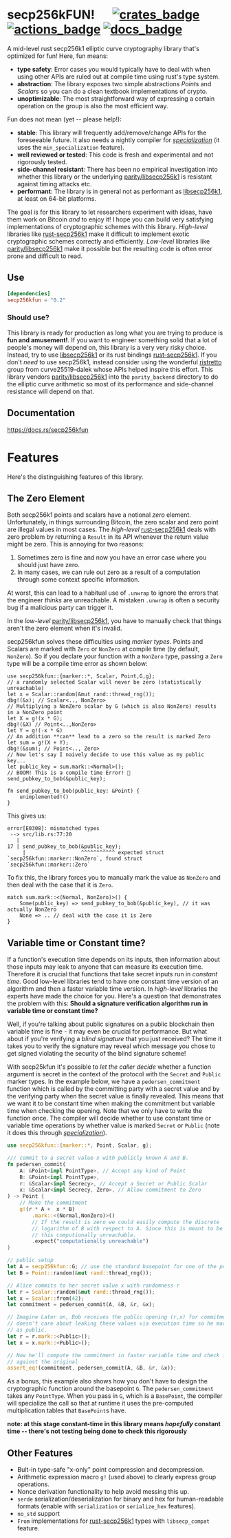 # secp256kFUN! &emsp; [![crates_badge]][crates_url] [![actions_badge]][actions_url] [![docs_badge]][docs_url]

[actions_badge]: https://github.com/llfourn/secp256kfun/workflows/Rust/badge.svg
[actions_url]: https://github.com/llfourn/secp256kfun/actions?query=workflow%3ARust
[crates_badge]: https://img.shields.io/crates/v/secp256kfun.svg
[crates_url]: https://crates.io/crates/secp256kfun
[docs_badge]: https://docs.rs/secp256kfun/badge.svg
[docs_url]: https://docs.rs/secp256kfun


A mid-level rust secp256k1 elliptic curve cryptography library that's optimized for fun! Here, fun means:

- **type safety**: Error cases you would typically have to deal with when using other APIs are ruled out at compile time using rust's type system.
- **abstraction**: The library exposes two simple abstractions _Points_ and _Scalars_ so you can do a clean textbook implementations of crypto.
- **unoptimizable**: The most straightforward way of expressing a certain operation on the group is also the most efficient way.

Fun does not mean (yet -- please help!):

- **stable**: This library will frequently add/remove/change APIs for the foreseeable future. It also needs a nightly compiler for [_specialization_] (it uses the `min_specialization` feature).
- **well reviewed or tested**: This code is fresh and experimental and not rigorously tested.
- **side-channel resistant**: There has been no empirical investigation into whether this library or the underlying [parity/libsecp256k1][4] is resistant against timing attacks etc.
- **performant**: The library is in general not as performant as [libsecp256k1][1], at least on 64-bit platforms.

The goal is for this library to let researchers experiment with ideas, have them work on Bitcoin *and* to enjoy it!
I hope you can build very satisfying implementations of cryptographic schemes with this library.
_High-level_ libraries like [rust-secp256k1][2] make it difficult to implement exotic cryptographic schemes correctly and efficiently.
_Low-level_ libraries like [parity/libsecp256k1][4] make it possible but the resulting code is often error prone and difficult to read.

## Use

```toml
[dependencies]
secp256kfun = "0.2"
```

### Should use?

This library is ready for production as long what you are trying to produce is **fun and amusement!**.
If you want to engineer something solid that a lot of people's money will depend on, this library is a very very risky choice.
Instead, try to use [libsecp256k1][1] or its rust bindings [rust-secp256k1][2].
If you don't *need* to use secp256k1, instead consider using the wonderful [ristretto][3] group from curve25519-dalek whose APIs helped inspire this effort.
This library vendors [parity/libsecp256k1][4] into the `parity_backend` directory to do the elliptic curve arithmetic so most of its performance and side-channel resistance will depend on that.

## Documentation

https://docs.rs/secp256kfun

# Features
Here's the distinguishing features of this library.

## The Zero Element

Both secp256k1 points and scalars have a notional _zero_ element.
Unfortunately, in things surrounding Bitcoin, the zero scalar and zero point are illegal values in most cases.
The _high-level_ [rust-secp256k1][2] deals with zero problem by returning a `Result` in its API whenever the return value might be zero.
This is annoying for two reasons:

1. Sometimes zero is fine and now you have an error case where you should just have zero.
2. In many cases, we can rule out zero as a result of a computation through some context specific information.

At worst, this can lead to a habitual use of `.unwrap` to ignore the errors that the engineer *thinks* are unreachable.
A mistaken `.unwrap` is often a security bug if a malicious party can trigger it.

In the _low-level_ [parity/libsecp256k1][4], you have to manually check that things aren't the zero element when it's invalid.

secp256kfun solves these difficulties using _marker types_.
Points and Scalars are marked with `Zero` or `NonZero` at compile time (by default, `NonZero`).
So if you declare your function with a `NonZero` type, passing a `Zero` type will be a compile time error as shown below:

```rust,compile_fail
use secp256kfun::{marker::*, Scalar, Point,G,g};
// a randomly selected Scalar will never be zero (statistically unreachable)
let x = Scalar::random(&mut rand::thread_rng());
dbg!(&x); // Scalar<.., NonZero>
// Multiplying a NonZero scalar by G (which is also NonZero) results in a NonZero point
let X = g!(x * G);
dbg!(&X) // Point<..,NonZero>
let Y = g!(-x * G)
// An addition **can** lead to a zero so the result is marked Zero
let sum = g!(X + Y);
dbg!(&sum); // Point<.., Zero>
// Now let's say I naively decide to use this value as my public key...
let public_key = sum.mark::<Normal>();
// BOOM! This is a compile time Error! 🎉
send_pubkey_to_bob(&public_key);

fn send_pubkey_to_bob(public_key: &Point) {
    unimplemented!()
}
```

This gives us:

```shell
error[E0308]: mismatched types
 --> src/lib.rs:77:20
   |
17 | send_pubkey_to_bob(&public_key);
     |                  ^^^^^^^^^^^ expected struct `secp256kfun::marker::NonZero`, found struct `secp256kfun::marker::Zero`
```

To fix this, the library forces you to manually mark the value as `NonZero` and then deal with the case that it is `Zero`.

```rust,compile_fail
match sum.mark::<(Normal, NonZero)>() {
    Some(public_key) => send_pubkey_to_bob(&public_key), // it was actually NonZero
    None => .. // deal with the case it is Zero
}
```

## Variable time or Constant time?

If a function's execution time depends on its inputs, then information about those inputs may leak to anyone that can measure its execution time.
Therefore it is crucial that functions that take secret inputs run in _constant time_.
Good low-level libraries tend to have one constant time version of an algorithm and then a faster variable time version. In _high-level_ libraries the experts have made the choice for you.
Here's a question that demonstrates the problem with this: **Should a signature verification algorithm run in variable time or constant time?**

Well, if you're talking about public signatures on a public blockchain then variable time is fine - it may even be crucial for performance.
But what about if you're verifying a _blind signature_ that you just received?
The time it takes you to verify the signature may reveal which message you chose to get signed violating the security of the blind signature scheme!

With secp25kfun it's possible to _let the caller decide_ whether a function argument is secret in the context of the protocol with the `Secret` and `Public` marker types.
In the example below, we have a `pedersen_commitment` function which is called by the committing party with a secret value and by the verifying party when the secret value is finally revealed.
This means that we want it to be constant time when making the commitment but variable time when checking the opening.
Note that we only have to write the function once.
The compiler will decide whether to use constant time or variable time operations by whether value is marked `Secret` or `Public` (note it does this through [_specialization_]).

```rust
use secp256kfun::{marker::*, Point, Scalar, g};

/// commit to a secret value x with publicly known A and B.
fn pedersen_commit(
    A: &Point<impl PointType>, // Accept any kind of Point
    B: &Point<impl PointType>,
    r: &Scalar<impl Secrecy>, // Accept a Secret or Public Scalar
    x: &Scalar<impl Secrecy, Zero>, // Allow commitment to Zero
) -> Point {
    // Make the commitment
    g!(r * A +  x * B)
        .mark::<(Normal,NonZero)>()
        // If the result is zero we could easily compute the discrete
        // logarithm of B with respect to A. Since this is meant to be unknown
        // this computionally unreachable.
        .expect("computationally unreachable")
}

// public setup
let A = secp256kfun::G; // use the standard basepoint for one of the points
let B = Point::random(&mut rand::thread_rng());

// Alice commits to her secret value x with randomness r
let r = Scalar::random(&mut rand::thread_rng());
let x = Scalar::from(42);
let commitment = pedersen_commit(A, &B, &r, &x);

// Imagine Later on, Bob receives the public opening (r,x) for commitment. He
// doesn't care about leaking these values via execution time so he marks them
// as public.
let r = r.mark::<Public>();
let x = x.mark::<Public>();

// Now he'll compute the commitment in faster variable time and check it
// against the original
assert_eq!(commitment, pedersen_commit(A, &B, &r, &x));
```

As a bonus, this example also shows how you don't have to design the cryptographic function around the basepoint `G`.
The `pedersen_commitment` takes any `PointType`.
When you pass in `G`, which is a `BasePoint`, the compiler will specialize the call so that at runtime it uses the pre-computed multiplication tables that `BasePoint`s have.

**note: at this stage constant-time in this library means *hopefully* constant time -- there's not testing being done to check this rigorously**

## Other Features

- Bult-in type-safe "x-only" point compression and decompression.
- Arithmetic expression macro `g!` (used above) to clearly express group operations.
- Nonce derivation functionality to help avoid messing this up.
- `serde` serialization/deserialization for binary and hex for human-readable formats (enable with `serialization` or `serialize_hex` features).
- `no_std` support
- `From` implementations for [rust-secp256k1][2] types with `libsecp_compat` feature.


[1]: https://github.com/bitcoin-core/secp256k1
[2]: https://github.com/rust-bitcoin/rust-secp256k1/ 
[3]: https://github.com/dalek-cryptography/curve25519-dalek
[4]: https://github.com/paritytech/libsecp256k1
[_specialization_]: https://github.com/rust-lang/rust/issues/31844
